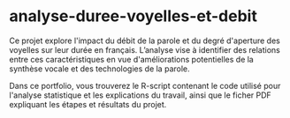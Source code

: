 # analyse-duree-voyelles-et-debit
Ce projet explore l'impact du débit de la parole et du degré d'aperture des voyelles sur leur durée en français. L’analyse vise à identifier des relations entre ces caractéristiques en vue d'améliorations potentielles de la synthèse vocale et des technologies de la parole.

Dans ce portfolio, vous trouverez le R-script contenant le code utilisé pour l'analyse statistique et les explications du travail, ainsi que le ficher PDF expliquant les étapes et résultats du projet.
